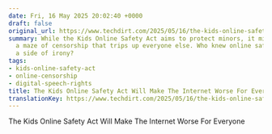 ```yaml
---
date: Fri, 16 May 2025 20:02:40 +0000
draft: false
original_url: https://www.techdirt.com/2025/05/16/the-kids-online-safety-act-will-make-the-internet-worse-for-everyone/
summary: While the Kids Online Safety Act aims to protect minors, it might just create
  a maze of censorship that trips up everyone else. Who knew online safety came with
  a side of irony?
tags:
- kids-online-safety-act
- online-censorship
- digital-speech-rights
title: The Kids Online Safety Act Will Make The Internet Worse For Everyone
translationKey: https://www.techdirt.com/2025/05/16/the-kids-online-safety-act-will-make-the-internet-worse-for-everyone/
---
```


The Kids Online Safety Act Will Make The Internet Worse For Everyone